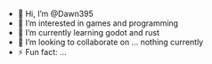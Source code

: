 - 👋 Hi, I’m @Dawn395
- 👀 I’m interested in games and programming
- 🌱 I’m currently learning godot and rust
- 💞️ I’m looking to collaborate on ... nothing currently
- ⚡ Fun fact: ...

<!---
Dawn395/Dawn395 is a ✨ special ✨ repository because its `README.md` (this file) appears on your GitHub profile.
You can click the Preview link to take a look at your changes.
--->
